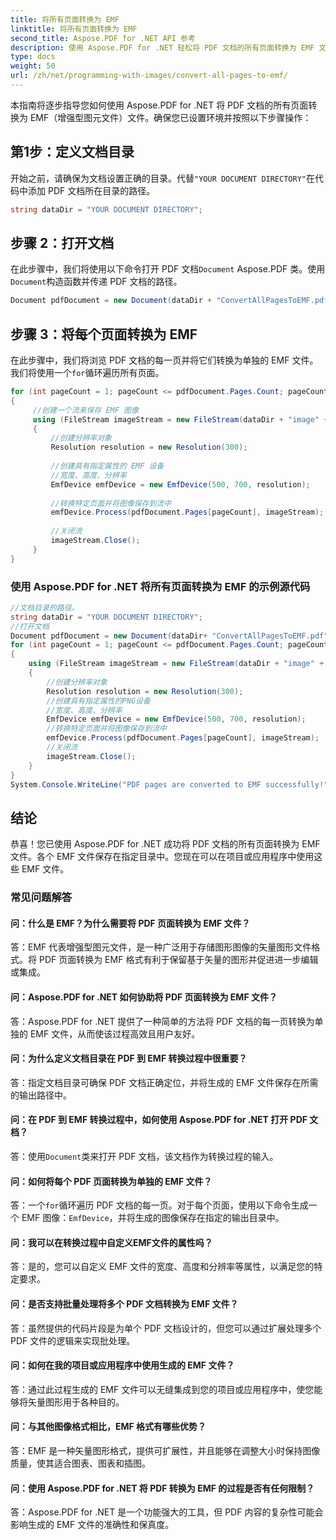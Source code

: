 ```yaml
---
title: 将所有页面转换为 EMF
linktitle: 将所有页面转换为 EMF
second_title: Aspose.PDF for .NET API 参考
description: 使用 Aspose.PDF for .NET 轻松将 PDF 文档的所有页面转换为 EMF 文件。
type: docs
weight: 50
url: /zh/net/programming-with-images/convert-all-pages-to-emf/
---
```

本指南将逐步指导您如何使用 Aspose.PDF for .NET 将 PDF 文档的所有页面转换为 EMF（增强型图元文件）文件。确保您已设置环境并按照以下步骤操作：

## 第1步：定义文档目录

开始之前，请确保为文档设置正确的目录。代替`"YOUR DOCUMENT DIRECTORY"`在代码中添加 PDF 文档所在目录的路径。

```csharp
string dataDir = "YOUR DOCUMENT DIRECTORY";
```

## 步骤 2：打开文档

在此步骤中，我们将使用以下命令打开 PDF 文档`Document` Aspose.PDF 类。使用`Document`构造函数并传递 PDF 文档的路径。

```csharp
Document pdfDocument = new Document(dataDir + "ConvertAllPagesToEMF.pdf");
```

## 步骤 3：将每个页面转换为 EMF

在此步骤中，我们将浏览 PDF 文档的每一页并将它们转换为单独的 EMF 文件。我们将使用一个`for`循环遍历所有页面。

```csharp
for (int pageCount = 1; pageCount <= pdfDocument.Pages.Count; pageCount++)
{
     //创建一个流来保存 EMF 图像
     using (FileStream imageStream = new FileStream(dataDir + "image" + pageCount + "_out" + ".emf", FileMode.Create))
     {
         //创建分辨率对象
         Resolution resolution = new Resolution(300);
        
         //创建具有指定属性的 EMF 设备
         //宽度、高度、分辨率
         EmfDevice emfDevice = new EmfDevice(500, 700, resolution);
        
         //转换特定页面并将图像保存到流中
         emfDevice.Process(pdfDocument.Pages[pageCount], imageStream);
        
         //关闭流
         imageStream.Close();
     }
}
```

### 使用 Aspose.PDF for .NET 将所有页面转换为 EMF 的示例源代码 
```csharp
//文档目录的路径。
string dataDir = "YOUR DOCUMENT DIRECTORY";
//打开文档
Document pdfDocument = new Document(dataDir+ "ConvertAllPagesToEMF.pdf");
for (int pageCount = 1; pageCount <= pdfDocument.Pages.Count; pageCount++)
{
	using (FileStream imageStream = new FileStream(dataDir + "image" + pageCount + "_out" + ".emf", FileMode.Create))
	{
		//创建分辨率对象
		Resolution resolution = new Resolution(300);
		//创建具有指定属性的PNG设备
		//宽度、高度、分辨率
		EmfDevice emfDevice = new EmfDevice(500, 700, resolution);
		//转换特定页面并将图像保存到流中
		emfDevice.Process(pdfDocument.Pages[pageCount], imageStream);
		//关闭流
		imageStream.Close();
	}
}
System.Console.WriteLine("PDF pages are converted to EMF successfully!");
```

## 结论

恭喜！您已使用 Aspose.PDF for .NET 成功将 PDF 文档的所有页面转换为 EMF 文件。各个 EMF 文件保存在指定目录中。您现在可以在项目或应用程序中使用这些 EMF 文件。

### 常见问题解答

#### 问：什么是 EMF？为什么需要将 PDF 页面转换为 EMF 文件？

答：EMF 代表增强型图元文件，是一种广泛用于存储图形图像的矢量图形文件格式。将 PDF 页面转换为 EMF 格式有利于保留基于矢量的图形并促进进一步编辑或集成。

#### 问：Aspose.PDF for .NET 如何协助将 PDF 页面转换为 EMF 文件？

答：Aspose.PDF for .NET 提供了一种简单的方法将 PDF 文档的每一页转换为单独的 EMF 文件，从而使该过程高效且用户友好。

#### 问：为什么定义文档目录在 PDF 到 EMF 转换过程中很重要？

答：指定文档目录可确保 PDF 文档正确定位，并将生成的 EMF 文件保存在所需的输出路径中。

#### 问：在 PDF 到 EMF 转换过程中，如何使用 Aspose.PDF for .NET 打开 PDF 文档？

答：使用`Document`类来打开 PDF 文档，该文档作为转换过程的输入。

#### 问：如何将每个 PDF 页面转换为单独的 EMF 文件？

答：一个`for`循环遍历 PDF 文档的每一页。对于每个页面，使用以下命令生成一个 EMF 图像：`EmfDevice`，并将生成的图像保存在指定的输出目录中。

#### 问：我可以在转换过程中自定义EMF文件的属性吗？

答：是的，您可以自定义 EMF 文件的宽度、高度和分辨率等属性，以满足您的特定要求。

#### 问：是否支持批量处理将多个 PDF 文档转换为 EMF 文件？

答：虽然提供的代码片段是为单个 PDF 文档设计的，但您可以通过扩展处理多个 PDF 文件的逻辑来实现批处理。

#### 问：如何在我的项目或应用程序中使用生成的 EMF 文件？

答：通过此过程生成的 EMF 文件可以无缝集成到您的项目或应用程序中，使您能够将矢量图形用于各种目的。

#### 问：与其他图像格式相比，EMF 格式有哪些优势？

答：EMF 是一种矢量图形格式，提供可扩展性，并且能够在调整大小时保持图像质量，使其适合图表、图表和插图。

#### 问：使用 Aspose.PDF for .NET 将 PDF 转换为 EMF 的过程是否有任何限制？

答：Aspose.PDF for .NET 是一个功能强大的工具，但 PDF 内容的复杂性可能会影响生成的 EMF 文件的准确性和保真度。